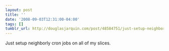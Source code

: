 ```yaml
---
layout: post
title: ''
date: '2008-09-03T12:31:00-04:00'
tags: []
tumblr_url: http://douglasjarquin.com/post/48584751/just-setup-neighborly-cron-jobs-on-all-of-my
---
```

Just setup neighborly cron jobs on all of my slices.
